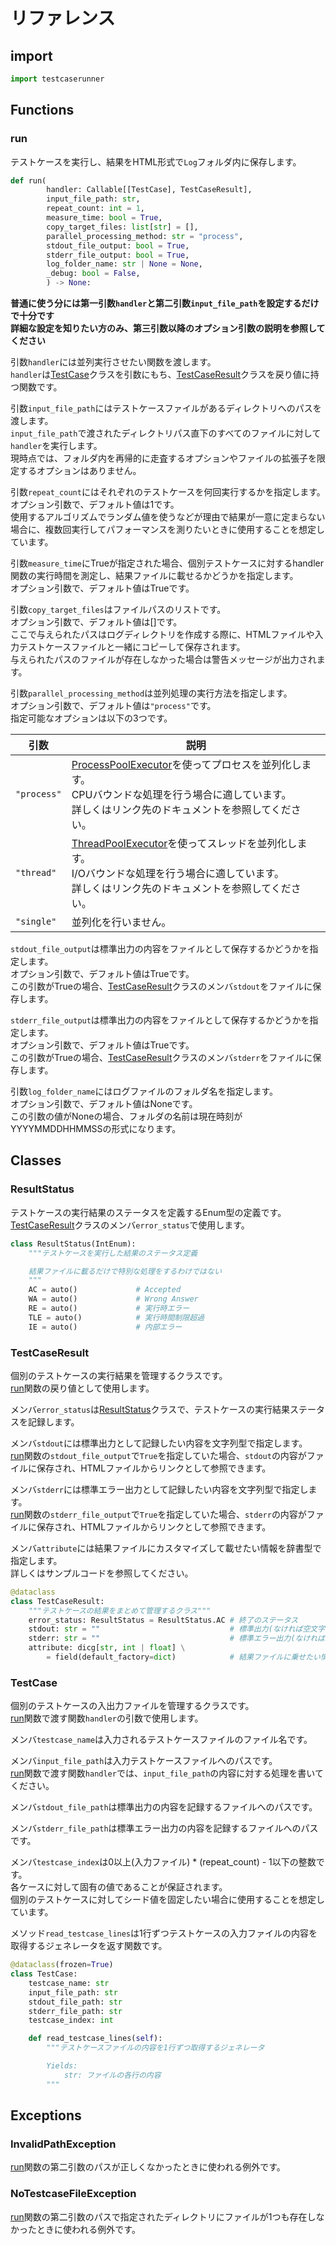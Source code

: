 # リファレンス

## import

```python
import testcaserunner
```

## Functions

### run  

テストケースを実行し、結果をHTML形式で`Log`フォルダ内に保存します。  

```python
def run(
        handler: Callable[[TestCase], TestCaseResult],
        input_file_path: str,
        repeat_count: int = 1,
        measure_time: bool = True,
        copy_target_files: list[str] = [],
        parallel_processing_method: str = "process",
        stdout_file_output: bool = True,
        stderr_file_output: bool = True,
        log_folder_name: str | None = None,
        _debug: bool = False,
        ) -> None:
```

**普通に使う分には第一引数`handler`と第二引数`input_file_path`を設定するだけで十分です  
詳細な設定を知りたい方のみ、第三引数以降のオプション引数の説明を参照してください**  

引数`handler`には並列実行させたい関数を渡します。  
`handler`は[TestCase](#testcase)クラスを引数にもち、[TestCaseResult](#testcaseresult)クラスを戻り値に持つ関数です。  

引数`input_file_path`にはテストケースファイルがあるディレクトリへのパスを渡します。  
`input_file_path`で渡されたディレクトリパス直下のすべてのファイルに対して`handler`を実行します。  
現時点では、フォルダ内を再帰的に走査するオプションやファイルの拡張子を限定するオプションはありません。  

引数`repeat_count`にはそれぞれのテストケースを何回実行するかを指定します。  
オプション引数で、デフォルト値は1です。  
使用するアルゴリズムでランダム値を使うなどが理由で結果が一意に定まらない場合に、複数回実行してパフォーマンスを測りたいときに使用することを想定しています。  

引数`measure_time`にTrueが指定された場合、個別テストケースに対するhandler関数の実行時間を測定し、結果ファイルに載せるかどうかを指定します。    
オプション引数で、デフォルト値はTrueです。  

引数`copy_target_files`はファイルパスのリストです。  
オプション引数で、デフォルト値は[]です。  
ここで与えられたパスはログディレクトリを作成する際に、HTMLファイルや入力テストケースファイルと一緒にコピーして保存されます。  
与えられたパスのファイルが存在しなかった場合は警告メッセージが出力されます。

引数`parallel_processing_method`は並列処理の実行方法を指定します。  
オプション引数で、デフォルト値は`"process"`です。  
指定可能なオプションは以下の3つです。  

| 引数 | 説明 |
| --- | --- |
| `"process"` | [ProcessPoolExecutor](https://docs.python.org/ja/3/library/concurrent.futures.html#concurrent.futures.ProcessPoolExecutor)を使ってプロセスを並列化します。<br>CPUバウンドな処理を行う場合に適しています。<br>詳しくはリンク先のドキュメントを参照してください。 |
| `"thread"`  | [ThreadPoolExecutor](https://docs.python.org/ja/3/library/concurrent.futures.html#concurrent.futures.ThreadPoolExecutor)を使ってスレッドを並列化します。<br>I/Oバウンドな処理を行う場合に適しています。<br>詳しくはリンク先のドキュメントを参照してください。 |
| `"single"`  | 並列化を行いません。 |

`stdout_file_output`は標準出力の内容をファイルとして保存するかどうかを指定します。  
オプション引数で、デフォルト値はTrueです。  
この引数がTrueの場合、[TestCaseResult](#testcaseresult)クラスのメンバ`stdout`をファイルに保存します。  

`stderr_file_output`は標準出力の内容をファイルとして保存するかどうかを指定します。  
オプション引数で、デフォルト値はTrueです。  
この引数がTrueの場合、[TestCaseResult](#testcaseresult)クラスのメンバ`stderr`をファイルに保存します。  

引数`log_folder_name`にはログファイルのフォルダ名を指定します。  
オプション引数で、デフォルト値はNoneです。  
この引数の値がNoneの場合、フォルダの名前は現在時刻がYYYYMMDDHHMMSSの形式になります。  

## Classes

### ResultStatus  

テストケースの実行結果のステータスを定義するEnum型の定義です。  
[TestCaseResult](#testcaseresult)クラスのメンバ`error_status`で使用します。  


```python
class ResultStatus(IntEnum):
    """テストケースを実行した結果のステータス定義

    結果ファイルに載るだけで特別な処理をするわけではない
    """
    AC = auto()             # Accepted
    WA = auto()             # Wrong Answer
    RE = auto()             # 実行時エラー
    TLE = auto()            # 実行時間制限超過
    IE = auto()             # 内部エラー
```

### TestCaseResult  

個別のテストケースの実行結果を管理するクラスです。  
[run](#run)関数の戻り値として使用します。  

メンバ`error_status`は[ResultStatus](#resultstatus)クラスで、テストケースの実行結果ステータスを記録します。  

メンバ`stdout`には標準出力として記録したい内容を文字列型で指定します。  
[run](run)関数の`stdout_file_output`で`True`を指定していた場合、`stdout`の内容がファイルに保存され、HTMLファイルからリンクとして参照できます。    

メンバ`stderr`には標準エラー出力として記録したい内容を文字列型で指定します。  
[run](run)関数の`stderr_file_output`で`True`を指定していた場合、`stderr`の内容がファイルに保存され、HTMLファイルからリンクとして参照できます。  

メンバ`attribute`には結果ファイルにカスタマイズして載せたい情報を辞書型で指定します。  
詳しくはサンプルコードを参照してください。  

```python
@dataclass
class TestCaseResult:
    """テストケースの結果をまとめて管理するクラス"""
    error_status: ResultStatus = ResultStatus.AC # 終了のステータス
    stdout: str = ""                             # 標準出力(なければ空文字でいい)
    stderr: str = ""                             # 標準エラー出力(なければ空文字でいい)
    attribute: dicg[str, int | float] \
        = field(default_factory=dict)            # 結果ファイルに乗せたい情報の一覧
```

### TestCase

個別のテストケースの入出力ファイルを管理するクラスです。  
[run](#run)関数で渡す関数`handler`の引数で使用します。  

メンバ`testcase_name`は入力されるテストケースファイルのファイル名です。  

メンバ`input_file_path`は入力テストケースファイルへのパスです。  
[run](#run)関数で渡す関数`handler`では、`input_file_path`の内容に対する処理を書いてください。  

メンバ`stdout_file_path`は標準出力の内容を記録するファイルへのパスです。  

メンバ`stderr_file_path`は標準エラー出力の内容を記録するファイルへのパスです。  

メンバ`testcase_index`は0以上(入力ファイル) * (repeat_count) - 1以下の整数です。  
各ケースに対して固有の値であることが保証されます。  
個別のテストケースに対してシード値を固定したい場合に使用することを想定しています。  

メソッド`read_testcase_lines`は1行ずつテストケースの入力ファイルの内容を取得するジェネレータを返す関数です。  

```python
@dataclass(frozen=True)
class TestCase:
    testcase_name: str
    input_file_path: str
    stdout_file_path: str
    stderr_file_path: str
    testcase_index: int

    def read_testcase_lines(self):
        """テストケースファイルの内容を1行ずつ取得するジェネレータ

        Yields:
            str: ファイルの各行の内容
        """
```

## Exceptions

### InvalidPathException  

[run](#run)関数の第二引数のパスが正しくなかったときに使われる例外です。

### NoTestcaseFileException

[run](#run)関数の第二引数のパスで指定されたディレクトリにファイルが1つも存在しなかったときに使われる例外です。
